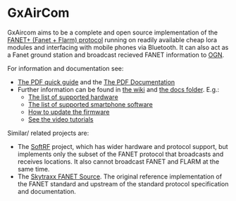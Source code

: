 # GxAirCom

GxAircom aims to be a complete and open source implementation of the [FANET+ (Fanet + Flarm) protocol](/3s1d/fanet-stm32/blob/master/Src/fanet/radio/protocol.txt) running on readily available cheap lora modules and interfacing with mobile phones via Bluetooth. It can also act as a Fanet ground station and broadcast recieved FANET information to [OGN](http://wiki.glidernet.org).

For information and documentation see:

- [The PDF quick guide](/gereic/GXAirCom/doc/20200908%20-%20GXAirCom%20-%20Quick%20Guide.pdf) and the [The PDF Documentation](/gereic/GXAirCom/blob/master/doc/20200723%20-%20GXAirCom%20-%20A%20LoRa%20communication%20device%20for%20free%20flying.pdf)
- Further information can be found in [the wiki](/gereic/GXAirCom/wiki) and [the docs folder](/gereic/GXAirCom/docs/). E.g.:
    - [The list of supported hardware](/gereic/GXAirCom/wiki/Hardware-supported)
    - [The list of supported smartphone software](/gereic/GXAirCom/wiki/Software)
    - [How to update the firmware](/gereic/GXAirCom/wiki/Upgrading---updating-the-firmware-using-the-internal-web-interface-and-a-cellphone.)
    - [See the video tutorials](/gereic/GXAirCom/wiki/Video-Tutorials)

Similar/ related projects are:

- The [SoftRF](https://github.com/lyusupov/SoftRF) project, which has wider hardware and protocol support, but implements only the subset of the FANET protocol that broadcasts and receives locations. It also cannot broadcast FANET and FLARM at the same time.
- The [Skytraxx FANET Source](https://github.com/3s1d/fanet-stm32). The original reference implementation of the FANET standard and upstream of the standard protocol specification and documentation.
